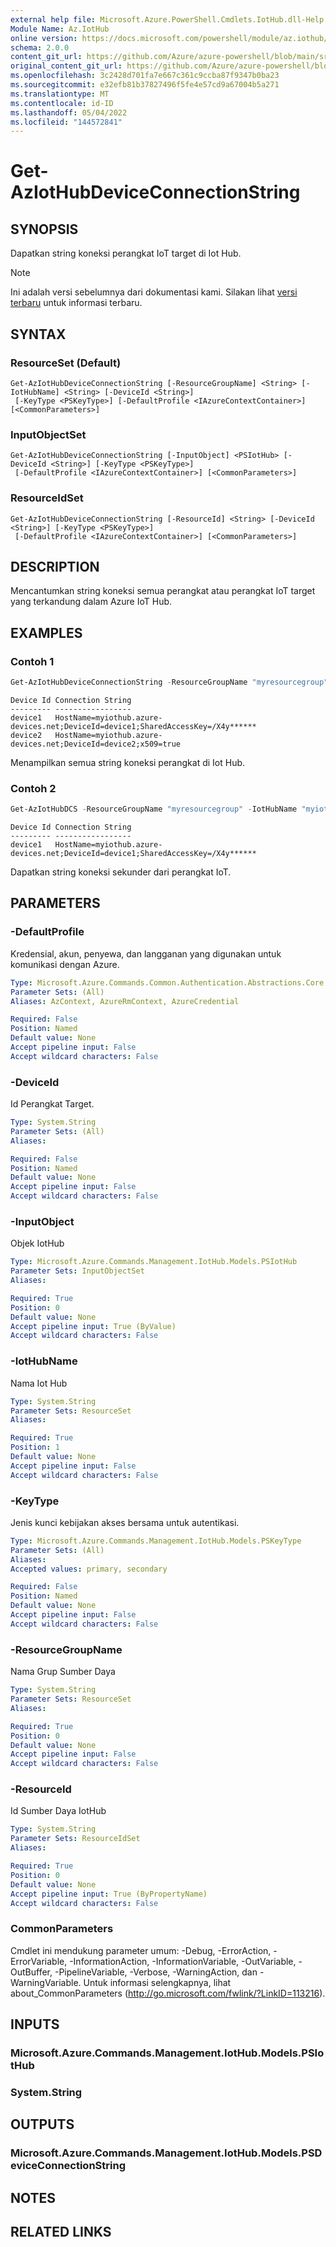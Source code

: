 ```yaml
---
external help file: Microsoft.Azure.PowerShell.Cmdlets.IotHub.dll-Help.xml
Module Name: Az.IotHub
online version: https://docs.microsoft.com/powershell/module/az.iothub/get-aziothubdeviceconnectionstring
schema: 2.0.0
content_git_url: https://github.com/Azure/azure-powershell/blob/main/src/IotHub/IotHub/help/Get-AzIotHubDeviceConnectionString.md
original_content_git_url: https://github.com/Azure/azure-powershell/blob/main/src/IotHub/IotHub/help/Get-AzIotHubDeviceConnectionString.md
ms.openlocfilehash: 3c2428d701fa7e667c361c9ccba87f9347b0ba23
ms.sourcegitcommit: e32efb81b37827496f5fe4e57cd9a67004b5a271
ms.translationtype: MT
ms.contentlocale: id-ID
ms.lasthandoff: 05/04/2022
ms.locfileid: "144572841"
---
```

# Get-AzIotHubDeviceConnectionString

## SYNOPSIS
Dapatkan string koneksi perangkat IoT target di Iot Hub.

> [!NOTE]
>Ini adalah versi sebelumnya dari dokumentasi kami. Silakan lihat [versi terbaru](/powershell/module/az.iothub/get-aziothubdeviceconnectionstring) untuk informasi terbaru.

## SYNTAX

### ResourceSet (Default)
```
Get-AzIotHubDeviceConnectionString [-ResourceGroupName] <String> [-IotHubName] <String> [-DeviceId <String>]
 [-KeyType <PSKeyType>] [-DefaultProfile <IAzureContextContainer>] [<CommonParameters>]
```

### InputObjectSet
```
Get-AzIotHubDeviceConnectionString [-InputObject] <PSIotHub> [-DeviceId <String>] [-KeyType <PSKeyType>]
 [-DefaultProfile <IAzureContextContainer>] [<CommonParameters>]
```

### ResourceIdSet
```
Get-AzIotHubDeviceConnectionString [-ResourceId] <String> [-DeviceId <String>] [-KeyType <PSKeyType>]
 [-DefaultProfile <IAzureContextContainer>] [<CommonParameters>]
```

## DESCRIPTION
Mencantumkan string koneksi semua perangkat atau perangkat IoT target yang terkandung dalam Azure IoT Hub.

## EXAMPLES

### Contoh 1
```powershell
Get-AzIotHubDeviceConnectionString -ResourceGroupName "myresourcegroup" -IotHubName "myiothub"
```

```output
Device Id Connection String
--------- -----------------
device1   HostName=myiothub.azure-devices.net;DeviceId=device1;SharedAccessKey=/X4y******     
device2   HostName=myiothub.azure-devices.net;DeviceId=device2;x509=true
```

Menampilkan semua string koneksi perangkat di Iot Hub.

### Contoh 2
```powershell
Get-AzIotHubDCS -ResourceGroupName "myresourcegroup" -IotHubName "myiothub" -DeviceId "device1" -KeyType secondary
```

```output
Device Id Connection String
--------- -----------------
device1   HostName=myiothub.azure-devices.net;DeviceId=device1;SharedAccessKey=/X4y******
```

Dapatkan string koneksi sekunder dari perangkat IoT.

## PARAMETERS

### -DefaultProfile
Kredensial, akun, penyewa, dan langganan yang digunakan untuk komunikasi dengan Azure.

```yaml
Type: Microsoft.Azure.Commands.Common.Authentication.Abstractions.Core.IAzureContextContainer
Parameter Sets: (All)
Aliases: AzContext, AzureRmContext, AzureCredential

Required: False
Position: Named
Default value: None
Accept pipeline input: False
Accept wildcard characters: False
```

### -DeviceId
Id Perangkat Target.

```yaml
Type: System.String
Parameter Sets: (All)
Aliases:

Required: False
Position: Named
Default value: None
Accept pipeline input: False
Accept wildcard characters: False
```

### -InputObject
Objek IotHub

```yaml
Type: Microsoft.Azure.Commands.Management.IotHub.Models.PSIotHub
Parameter Sets: InputObjectSet
Aliases:

Required: True
Position: 0
Default value: None
Accept pipeline input: True (ByValue)
Accept wildcard characters: False
```

### -IotHubName
Nama Iot Hub

```yaml
Type: System.String
Parameter Sets: ResourceSet
Aliases:

Required: True
Position: 1
Default value: None
Accept pipeline input: False
Accept wildcard characters: False
```

### -KeyType
Jenis kunci kebijakan akses bersama untuk autentikasi.

```yaml
Type: Microsoft.Azure.Commands.Management.IotHub.Models.PSKeyType
Parameter Sets: (All)
Aliases:
Accepted values: primary, secondary

Required: False
Position: Named
Default value: None
Accept pipeline input: False
Accept wildcard characters: False
```

### -ResourceGroupName
Nama Grup Sumber Daya

```yaml
Type: System.String
Parameter Sets: ResourceSet
Aliases:

Required: True
Position: 0
Default value: None
Accept pipeline input: False
Accept wildcard characters: False
```

### -ResourceId
Id Sumber Daya IotHub

```yaml
Type: System.String
Parameter Sets: ResourceIdSet
Aliases:

Required: True
Position: 0
Default value: None
Accept pipeline input: True (ByPropertyName)
Accept wildcard characters: False
```

### CommonParameters
Cmdlet ini mendukung parameter umum: -Debug, -ErrorAction, -ErrorVariable, -InformationAction, -InformationVariable, -OutVariable, -OutBuffer, -PipelineVariable, -Verbose, -WarningAction, dan -WarningVariable. Untuk informasi selengkapnya, lihat about_CommonParameters (http://go.microsoft.com/fwlink/?LinkID=113216).

## INPUTS

### Microsoft.Azure.Commands.Management.IotHub.Models.PSIotHub

### System.String

## OUTPUTS

### Microsoft.Azure.Commands.Management.IotHub.Models.PSDeviceConnectionString

## NOTES

## RELATED LINKS
